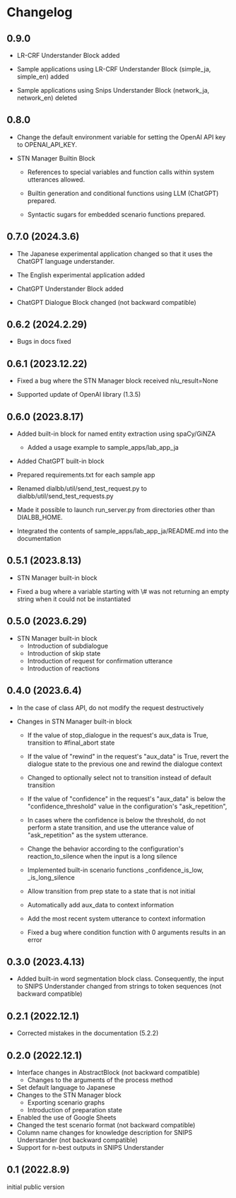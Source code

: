 # Changelog

## 0.9.0 

- LR-CRF Understander Block added

- Sample applications using LR-CRF Understander Block (simple_ja, simple_en) added

- Sample applications using Snips Understander Block (network_ja, network_en) deleted

## 0.8.0

- Change the default environment variable for setting the OpenAI API key to OPENAI_API_KEY.

- STN Manager Builtin Block

  - References to special variables and function calls within system utterances allowed.

  - Builtin generation and conditional functions using LLM (ChatGPT) prepared.

  - Syntactic sugars for embedded scenario functions prepared.

## 0.7.0 (2024.3.6)

- The Japanese experimental application changed so that it uses the ChatGPT language understander.

- The English experimental application added

- ChatGPT Understander Block added

- ChatGPT Dialogue Block changed (not backward compatible)

## 0.6.2 (2024.2.29)

- Bugs in docs fixed

## 0.6.1 (2023.12.22)

- Fixed a bug where the STN Manager block received nlu_result=None

- Supported update of OpenAI library (1.3.5)

## 0.6.0 (2023.8.17)

- Added built-in block for named entity extraction using spaCy/GiNZA
  - Added a usage example to sample_apps/lab_app_ja

- Added ChatGPT built-in block

- Prepared requirements.txt for each sample app

- Renamed dialbb/util/send_test_request.py to dialbb/util/send_test_requests.py

- Made it possible to launch run_server.py from directories other than DIALBB_HOME.

- Integrated the contents of sample_apps/lab_app_ja/README.md into the documentation

## 0.5.1 (2023.8.13)

- STN Manager built-in block

- Fixed a bug where a variable starting with \\# was not returning an empty string when it could not be instantiated

## 0.5.0 (2023.6.29)

- STN Manager built-in block
  - Introduction of subdialogue
  - Introduction of skip state
  - Introduction of request for confirmation utterance
  - Introduction of reactions

## 0.4.0 (2023.6.4)

- In the case of class API, do not modify the request destructively

- Changes in STN Manager built-in block
  - If the value of stop_dialogue in the request's aux_data is True, transition to #final_abort state
  - If the value of "rewind" in the request's "aux_data" is True, revert the dialogue state to the previous one and rewind the dialogue context
  - Changed to optionally select not to transition instead of default transition
  - If the value of "confidence" in the request's "aux_data" is below the "confidence_threshold" value in the configuration's "ask_repetition",
  - In cases where the confidence is below the threshold, do not perform a state transition, and use the utterance value of "ask_repetition" as the system utterance.
  
  - Change the behavior according to the configuration's reaction_to_silence when the input is a long silence
  
  - Implemented built-in scenario functions _confidence_is_low, _is_long_silence
  
  - Allow transition from prep state to a state that is not initial
  
  - Automatically add aux_data to context information
  
  - Add the most recent system utterance to context information
  
  - Fixed a bug where condition function with 0 arguments results in an error
  

## 0.3.0 (2023.4.13)

- Added built-in word segmentation block class. Consequently, the input to SNIPS Understander changed from strings to token sequences (not backward compatible)

## 0.2.1 (2022.12.1)

- Corrected mistakes in the documentation (5.2.2)

## 0.2.0 (2022.12.1)

- Interface changes in AbstractBlock (not backward compatible)
  - Changes to the arguments of the process method
- Set default language to Japanese
- Changes to the STN Manager block
  - Exporting scenario graphs
  - Introduction of preparation state
- Enabled the use of Google Sheets
- Changed the test scenario format (not backward compatible)
- Column name changes for knowledge description for SNIPS Understander (not backward compatible)
- Support for n-best outputs in SNIPS Understander

## 0.1 (2022.8.9)

initial public version
